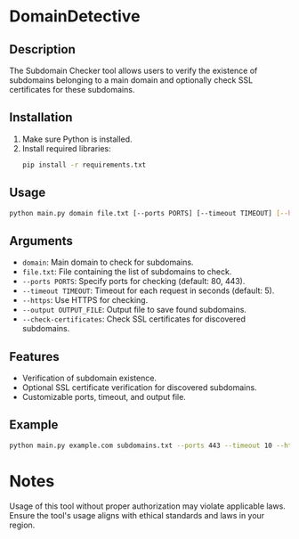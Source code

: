 # DomainDetective

## Description
The Subdomain Checker tool allows users to verify the existence of subdomains belonging to a main domain and optionally check SSL certificates for these subdomains.

## Installation
1. Make sure Python is installed.
2. Install required libraries:
    ```bash
    pip install -r requirements.txt

    ```

## Usage
```bash
python main.py domain file.txt [--ports PORTS] [--timeout TIMEOUT] [--https] [--output OUTPUT_FILE] [--check-certificates]
```

## Arguments
- `domain`: Main domain to check for subdomains.
- `file.txt`: File containing the list of subdomains to check.
- `--ports PORTS`: Specify ports for checking (default: 80, 443).
- `--timeout TIMEOUT`: Timeout for each request in seconds (default: 5).
- `--https`: Use HTTPS for checking.
- `--output OUTPUT_FILE`: Output file to save found subdomains.
- `--check-certificates`: Check SSL certificates for discovered subdomains.

## Features
- Verification of subdomain existence.
- Optional SSL certificate verification for discovered subdomains.
- Customizable ports, timeout, and output file.

## Example
```bash
python main.py example.com subdomains.txt --ports 443 --timeout 10 --https --output found_subdomains.txt --check-certificates
```

# Notes
Usage of this tool without proper authorization may violate applicable laws.
Ensure the tool's usage aligns with ethical standards and laws in your region.
